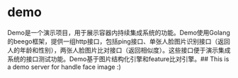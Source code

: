# demo
Demo是一个演示项目，用于展示容器内持续集成系统的功能。Demo使用Golang的beego框架，提供一组http接口，包括ping接口、单张人脸图片识别接口（返回人的年龄和性别），两张人脸图片比对接口（返回相似度）。这些接口便于演示集成系统的接口测试功能。Demo基于图片结构化引擎和feature比对引擎。##
This is a demo server for handle face image  :)
